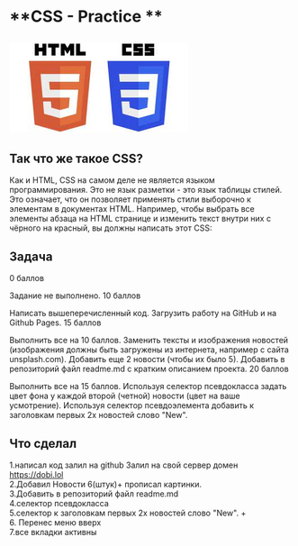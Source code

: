 # **CSS - Practice **
![html-logo](/assets/img/logo.jpeg)
---

## <b>Так что же такое CSS? </b>
Как и HTML, CSS на самом деле не является языком программирования. Это не язык разметки - это язык таблицы стилей. Это означает, что он позволяет применять стили выборочно к элементам в документах HTML. Например, чтобы выбрать все элементы абзаца на HTML странице и изменить текст внутри них с чёрного на красный, вы должны написать этот CSS:

  ## <b>Задача</b>
0 баллов

Задание не выполнено.
10 баллов

Написать вышеперечисленный код.
Загрузить работу на GitHub и на Github Pages.
15 баллов

Выполнить все на 10 баллов.
Заменить тексты и изображения новостей (изображения должны быть загружены из интернета, например с сайта unsplash.com).
Добавить еще 2 новости (чтобы их было 5).
Добавить в репозиторий файл readme.md с кратким описанием проекта.
20 баллов

Выполнить все на 15 баллов.
Используя селектор псевдокласса задать цвет фона у каждой второй (четной) новости (цвет на ваше усмотрение).
Используя селектор псевдоэлемента добавить к заголовкам пeрвых 2х новостей слово "New".

## <b>Что сделал</b>
 1.написал код залил на github  Залил на свой сервер домен https://dobi.lol<br>
  2.Добавил Новости 6(штук)+ прописал картинки.<br>
  3.Добавить в репозиторий файл readme.md<br>
  4.селектор псевдокласса  <br>
  5.селектор  к заголовкам пeрвых 2х новостей слово "New". +<br>
  6. Перенес меню вверх<br>
  7.все вкладки активны <br>


